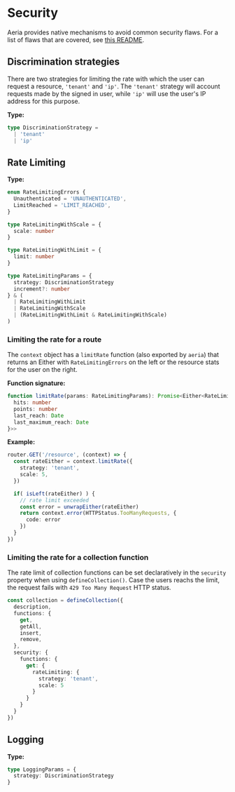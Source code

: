 # Security

Aeria provides native mechanisms to avoid common security flaws. For a list of flaws that are covered, see [this README](https://github.com/aeria-org/aeria/tree/master/packages/security).

## Discrimination strategies

There are two strategies for limiting the rate with which the user can request a resource, `'tenant'` and `'ip'`. The `'tenant'` strategy will account requests made by the signed in user, while `'ip'` will use the user's IP address for this purpose.

**Type:**

```typescript
type DiscriminationStrategy =
  | 'tenant'
  | 'ip'
```

## Rate Limiting

**Type:**

```typescript
enum RateLimitingErrors {
  Unauthenticated = 'UNAUTHENTICATED',
  LimitReached = 'LIMIT_REACHED',
}

type RateLimitingWithScale = {
  scale: number
}

type RateLimitingWithLimit = {
  limit: number
}

type RateLimitingParams = {
  strategy: DiscriminationStrategy
  increment?: number
} & (
  | RateLimitingWithLimit
  | RateLimitingWithScale
  | (RateLimitingWithLimit & RateLimitingWithScale)
)

```

### Limiting the rate for a route

The `context` object has a `limitRate` function (also exported by `aeria`) that returns an Either with `RateLimitingErrors` on the left or the resource stats for the user on the right.

**Function signature:**

```typescript
function limitRate(params: RateLimitingParams): Promise<Either<RateLimitingErrors, {
  hits: number
  points: number
  last_reach: Date
  last_maximum_reach: Date
}>>
```

**Example:**

```typescript
router.GET('/resource', (context) => {
  const rateEither = context.limitRate({
    strategy: 'tenant',
    scale: 5,
  })

  if( isLeft(rateEither) ) {
    // rate limit exceeded
    const error = unwrapEither(rateEither)
    return context.error(HTTPStatus.TooManyRequests, {
      code: error
    })
  }
})
```

### Limiting the rate for a collection function

The rate limit of collection functions can be set declaratively in the `security` property when using `defineCollection()`. Case the users reachs the limit, the request fails with `429 Too Many Request` HTTP status.

```typescript
const collection = defineCollection({
  description,
  functions: {
    get,
    getAll,
    insert,
    remove,
  },
  security: {
    functions: {
      get: {
        rateLimiting: {
          strategy: 'tenant',
          scale: 5
        }
      }
    }
  }
})
```


## Logging

**Type:**

```typescript
type LoggingParams = {
  strategy: DiscriminationStrategy
}

```

